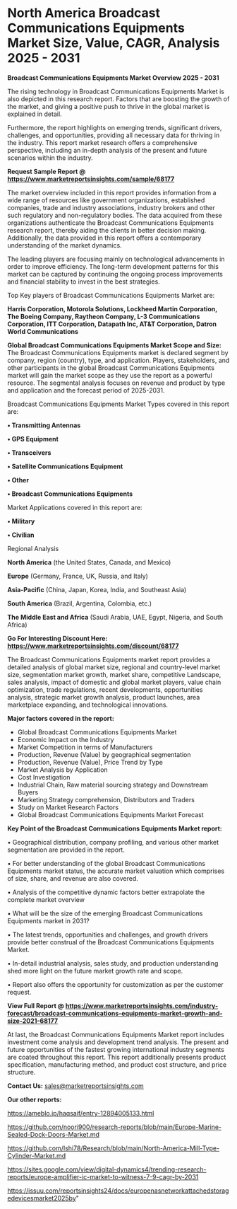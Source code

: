 # North America Broadcast Communications Equipments Market Size, Value, CAGR, Analysis 2025 - 2031

<Strong> Broadcast Communications Equipments Market Overview 2025 - 2031</strong>

The rising technology in Broadcast Communications Equipments Market is also depicted in this research report. Factors that are boosting the growth of the market, and giving a positive push to thrive in the global market is explained in detail.

Furthermore, the report highlights on emerging trends, significant drivers, challenges, and opportunities, providing all necessary data for thriving in the industry. This report market research offers a comprehensive perspective, including an in-depth analysis of the present and future scenarios within the industry.

<strong>Request Sample Report @ <a href=https://www.marketreportsinsights.com/sample/68177>https://www.marketreportsinsights.com/sample/68177</a></strong>

The market overview included in this report provides information from a wide range of resources like government organizations, established companies, trade and industry associations, industry brokers and other such regulatory and non-regulatory bodies. The data acquired from these organizations authenticate the Broadcast Communications Equipments research report, thereby aiding the clients in better decision making. Additionally, the data provided in this report offers a contemporary understanding of the market dynamics.

The leading players are focusing mainly on technological advancements in order to improve efficiency. The long-term development patterns for this market can be captured by continuing the ongoing process improvements and financial stability to invest in the best strategies.

Top Key players of Broadcast Communications Equipments Market are:

<strong>Harris Corporation, Motorola Solutions, Lockheed Martin Corporation, The Boeing Company, Raytheon Company, L-3 Communications Corporation, ITT Corporation, Datapath Inc, AT&T Corporation, Datron World Communications</strong>

<strong><b>Global Broadcast Communications Equipments Market Scope and Size:</b></strong>
The Broadcast Communications Equipments market is declared segment by company, region (country), type, and application. Players, stakeholders, and other participants in the global Broadcast Communications Equipments market will gain the market scope as they use the report as a powerful resource. The segmental analysis focuses on revenue and product by type and application and the forecast period of 2025-2031.

Broadcast Communications Equipments Market Types covered in this report are:

<strong>• Transmitting Antennas

• GPS Equipment

• Transceivers

• Satellite Communications Equipment

• Other

• Broadcast Communications Equipments</strong>

Market Applications covered in this report are:

<strong>• Military

• Civilian</strong> 

Regional Analysis

<strong>North America</strong> (the United States, Canada, and Mexico)

<strong>Europe</strong> (Germany, France, UK, Russia, and Italy)

<strong>Asia-Pacific</strong> (China, Japan, Korea, India, and Southeast Asia)

<strong>South America</strong> (Brazil, Argentina, Colombia, etc.)

<strong>The Middle East and Africa</strong> (Saudi Arabia, UAE, Egypt, Nigeria, and South Africa)

<strong>Go For Interesting Discount Here: <a href=https://www.marketreportsinsights.com/discount/68177>https://www.marketreportsinsights.com/discount/68177</a></strong>

The Broadcast Communications Equipments market report provides a detailed analysis of global market size, regional and country-level market size, segmentation market growth, market share, competitive Landscape, sales analysis, impact of domestic and global market players, value chain optimization, trade regulations, recent developments, opportunities analysis, strategic market growth analysis, product launches, area marketplace expanding, and technological innovations.

<strong><b>Major factors covered in the report:</b></strong>
<ul>
  <li>Global Broadcast Communications Equipments Market </li>
  <li>Economic Impact on the Industry</li>
  <li>Market Competition in terms of Manufacturers</li>
  <li>Production, Revenue (Value) by geographical segmentation</li>
  <li>Production, Revenue (Value), Price Trend by Type</li>
  <li>Market Analysis by Application</li>
  <li>Cost Investigation</li>
  <li>Industrial Chain, Raw material sourcing strategy and Downstream Buyers</li>
  <li>Marketing Strategy comprehension, Distributors and Traders</li>
  <li>Study on Market Research Factors</li>
  <li>Global Broadcast Communications Equipments Market Forecast</li>
</ul>

<strong><b>Key Point of the Broadcast Communications Equipments Market report:</b></strong>

• Geographical distribution, company profiling, and various other market segmentation are provided in the report.

• For better understanding of the global Broadcast Communications Equipments market status, the accurate market valuation which comprises of size, share, and revenue are also covered.

• Analysis of the competitive dynamic factors better extrapolate the complete market overview

• What will be the size of the emerging Broadcast Communications Equipments market in 2031?

• The latest trends, opportunities and challenges, and growth drivers provide better construal of the Broadcast Communications Equipments Market.

• In-detail industrial analysis, sales study, and production understanding shed more light on the future market growth rate and scope.

• Report also offers the opportunity for customization as per the customer request.

<strong><b>View Full Report @ <a href=https://www.marketreportsinsights.com/industry-forecast/broadcast-communications-equipments-market-growth-and-size-2021-68177>https://www.marketreportsinsights.com/industry-forecast/broadcast-communications-equipments-market-growth-and-size-2021-68177</a></b></strong>


At last, the Broadcast Communications Equipments Market report includes investment come analysis and development trend analysis. The present and future opportunities of the fastest growing international industry segments are coated throughout this report. This report additionally presents product specification, manufacturing method, and product cost structure, and price structure.

<strong>Contact Us:</strong>
sales@marketreportsinsights.com

<strong>Our other reports:</strong>

<a href=https://ameblo.jp/haqsaif/entry-12894005133.html>https://ameblo.jp/haqsaif/entry-12894005133.html</a>

<a href=https://github.com/noori900/research-reports/blob/main/Europe-Marine-Sealed-Dock-Doors-Market.md>https://github.com/noori900/research-reports/blob/main/Europe-Marine-Sealed-Dock-Doors-Market.md</a>

<a href=https://github.com/Ishi78/Research/blob/main/North-America-Mill-Type-Cylinder-Market.md>https://github.com/Ishi78/Research/blob/main/North-America-Mill-Type-Cylinder-Market.md</a>

<a href=https://sites.google.com/view/digital-dynamics4/trending-research-reports/europe-amplifier-ic-market-to-witness-7-9-cagr-by-2031>https://sites.google.com/view/digital-dynamics4/trending-research-reports/europe-amplifier-ic-market-to-witness-7-9-cagr-by-2031</a>

<a href=https://issuu.com/reportsinsights24/docs/europenasnetworkattachedstoragedevicesmarket2025by>https://issuu.com/reportsinsights24/docs/europenasnetworkattachedstoragedevicesmarket2025by</a>"
